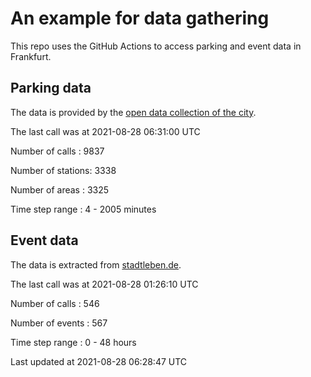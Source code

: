 # An example for data gathering

This repo uses the GitHub Actions to access parking and event data in Frankfurt.

## Parking data
The data is provided by the [open data collection of the city](https://www.offenedaten.frankfurt.de/).

The last call was at 2021-08-28 06:31:00 UTC

Number of calls   : 9837

Number of stations: 3338

Number of areas   : 3325

Time step range   :    4 - 2005 minutes


## Event data
The data is extracted from [stadtleben.de](https://stadtleben.de/frankfurt/).

The last call was at 2021-08-28 01:26:10 UTC

Number of calls   : 546

Number of events  : 567

Time step range   :   0 -  48 hours


Last updated at 2021-08-28 06:28:47 UTC
